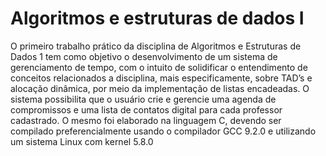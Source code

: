 
# Algoritmos e estruturas de dados I

  O primeiro trabalho prático da disciplina de Algoritmos e Estruturas de Dados 1 tem como objetivo o desenvolvimento de um sistema de gerenciamento de tempo, com o intuito de solidificar o entendimento de conceitos relacionados a disciplina, mais especificamente, sobre TAD’s e alocação dinâmica, por meio da implementação de listas encadeadas. O sistema possibilita que o usuário crie e gerencie uma agenda de compromissos e uma lista de contatos digital para cada professor cadastrado. O mesmo foi elaborado na linguagem C, devendo ser compilado preferencialmente usando o compilador GCC 9.2.0 e utilizando um sistema Linux com kernel 5.8.0
